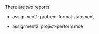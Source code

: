There are two reports:

- assignment1: problem-formal-statement

- assignment2: project-performance
